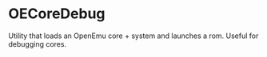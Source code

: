 # OECoreDebug
Utility that loads an OpenEmu core + system and launches a rom. Useful for debugging cores.
